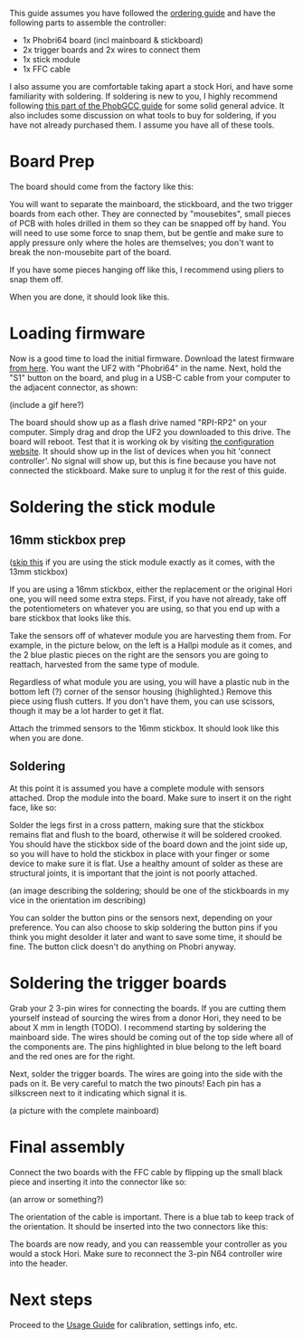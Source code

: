 This guide assumes you have followed the [ordering guide](./Ordering_Guide.md) and have the following parts to assemble the controller:

* 1x Phobri64 board (incl mainboard & stickboard)
* 2x trigger boards and 2x wires to connect them
* 1x stick module
* 1x FFC cable

I also assume you are comfortable taking apart a stock Hori, and have some familiarity with soldering. If soldering is new to you, I  highly recommend following [this part of the PhobGCC guide](https://github.com/PhobGCC/PhobGCC-doc/blob/main/For_Makers/Build_Guide_2.0.md#soldering-interlude) for some solid general advice. It also includes some discussion on what tools to buy for soldering, if you have not already purchased them. I assume you have all of these tools.

# Board Prep

The board should come from the factory like this:

You will want to separate the mainboard, the stickboard, and the two trigger boards from each other. They are connected by "mousebites", small pieces of PCB with holes drilled in them so they can be snapped off by hand. You will need to use some force to snap them, but be gentle and make sure to apply pressure only where the holes are themselves; you don't want to break the non-mousebite part of the board.

If you have some pieces hanging off like this, I recommend using pliers to snap them off. 

When you are done, it should look like this.

# Loading firmware

Now is a good time to load the initial firmware. Download the latest firmware [from here](https://github.com/ZenithControlLabs/Zenith_FW/releases). You want the UF2 with "Phobri64" in the name. Next, hold the "S1" button on the board, and plug in a USB-C cable from your computer to the adjacent connector, as shown:

(include a gif here?)

The board should show up as a flash drive named "RPI-RP2" on your computer. Simply drag and drop the UF2 you downloaded to this drive. The board will reboot. Test that it is working ok by visiting [the configuration website](https://zenithcontrollabs.github.io/Zenith_FW/web/platforms/phobri64/). It should show up in the list of devices when you hit 'connect controller'. No signal will show up, but this is fine because you have not connected the stickboard. Make sure to unplug it for the rest of this guide.

# Soldering the stick module

## 16mm stickbox prep

([skip this](#soldering) if you are using the stick module exactly as it comes, with the 13mm stickbox)

If you are using a 16mm stickbox, either the replacement or the original Hori one, you will need some extra steps. First, if you have not already, take off the potentiometers on whatever you are using, so that you end up with a bare stickbox that looks like this.

Take the sensors off of whatever module you are harvesting them from. For example, in the picture below, on the left is a Hallpi module as it comes, and the 2 blue plastic pieces on the right are the sensors you are going to reattach, harvested from the same type of module.

Regardless of what module you are using, you will have a plastic nub in the bottom left (?) corner of the sensor housing (highlighted.) Remove this piece using flush cutters. If you don't have them, you can use scissors, though it may be a lot harder to get it flat.

Attach the trimmed sensors to the 16mm stickbox. It should look like this when you are done.

## Soldering

At this point it is assumed you have a complete module with sensors attached. Drop the module into the board. Make sure to insert it on the right face, like so:

Solder the legs first in a cross pattern, making sure that the stickbox remains flat and flush to the board, otherwise it will be soldered crooked. You should have the stickbox side of the board down and the joint side up, so you will have to hold the stickbox in place with your finger or some device to make sure it is flat. Use a healthy amount of solder as these are structural joints, it is important that the joint is not poorly attached.

(an image describing the soldering; should be one of the stickboards in my vice in the orientation im describing)

You can solder the button pins or the sensors next, depending on your preference. You can also choose to skip soldering the button pins if you think you might desolder it later and want to save some time, it should be fine. The button click doesn't do anything on Phobri anyway. 

# Soldering the trigger boards

Grab your 2 3-pin wires for connecting the boards. If you are cutting them yourself instead of sourcing the wires from a donor Hori, they need to be about X mm in length (TODO). I recommend starting by soldering the mainboard side. The wires should be coming out of the top side where all of the components are. The pins highlighted in blue belong to the left board and the red ones are for the right.

Next, solder the trigger boards. The wires are going into the side with the pads on it. Be very careful to match the two pinouts! Each pin has a silkscreen next to it indicating which signal it is.

(a picture with the complete mainboard)

# Final assembly

Connect the two boards with the FFC cable by flipping up the small black piece and inserting it into the connector like so:

(an arrow or something?)

The orientation of the cable is important. There is a blue tab to keep track of the orientation. It should be inserted into the two connectors like this:

The boards are now ready, and you can reassemble your controller as you would a stock Hori. Make sure to reconnect the 3-pin N64 controller wire into the header.

# Next steps

Proceed to the [Usage Guide](./Usage_Guide.md) for calibration, settings info, etc.










